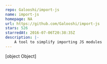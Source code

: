 ```yaml
---
repo: Galooshi/import-js
name: import-js
homepage: NA
url: https://github.com/Galooshi/import-js
stars: 526
starredAt: 2016-07-06T20:38:35Z
description: |-
    A tool to simplify importing JS modules
---
```


[object Object]
